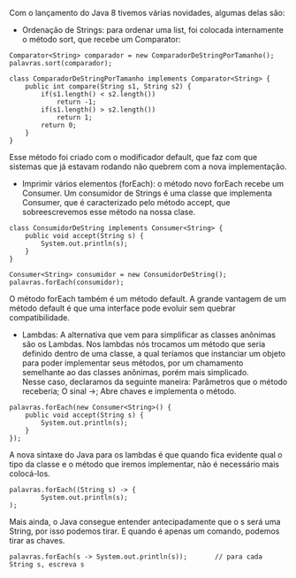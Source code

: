 Com o lançamento do Java 8 tivemos várias novidades, algumas delas são:
- Ordenação de Strings: para ordenar uma list, foi colocada internamente o método sort, que recebe um Comparator:
```
Comparator<String> comparador = new ComparadorDeStringPorTamanho();
palavras.sort(comparador);
```
```
class ComparadorDeStringPorTamanho implements Comparator<String> {
    public int compare(String s1, String s2) {
        if(s1.length() < s2.length()) 
            return -1;
        if(s1.length() > s2.length()) 
            return 1;
        return 0;
    }
}
```
Esse método foi criado com o modificador default, que faz com que sistemas que já estavam rodando não quebrem com a nova implementação.
- Imprimir vários elementos (forEach): o método novo forEach recebe um Consumer. Um consumidor de Strings é uma classe que implementa Consumer, que é caracterizado pelo método accept, que sobreescrevemos esse método na nossa clase.
```
class ConsumidorDeString implements Consumer<String> {
    public void accept(String s) {
        System.out.println(s);
    }
}
```
```
Consumer<String> consumidor = new ConsumidorDeString();
palavras.forEach(consumidor);
```
O método forEach também é um método default. A grande vantagem de um método default é que uma interface pode evoluir sem quebrar compatibilidade.
- Lambdas: A alternativa que vem para simplificar as classes anônimas são os Lambdas. Nos lambdas nós trocamos um método que seria definido dentro de uma classe, a qual teríamos que instanciar um objeto para poder implementar seus métodos, por um chamamento semelhante ao das classes anônimas, porém mais simplicado.<br>
Nesse caso, declaramos da seguinte maneira: Parâmetros que o método receberia; O sinal ->; Abre chaves e implementa o método.
```
palavras.forEach(new Consumer<String>() {
    public void accept(String s) {
        System.out.println(s);
    }
});
```
A nova sintaxe do Java para os lambdas é que quando fica evidente qual o tipo da classe e o método que iremos implementar, não é necessário mais colocá-los.
```
palavras.forEach((String s) -> {
        System.out.println(s);
);
```
Mais ainda, o Java consegue entender antecipadamente que o s será uma String, por isso podemos tirar. E quando é apenas um comando, podemos tirar as chaves.
```
palavras.forEach(s -> System.out.println(s));       // para cada String s, escreva s
```